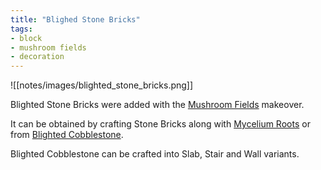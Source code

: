 ```yaml
---
title: "Blighed Stone Bricks"
tags:
- block
- mushroom fields
- decoration
---
```


![[notes/images/blighted_stone_bricks.png]]

Blighted Stone Bricks were added with the [Mushroom Fields](notes/makeover/mushroom_fields) makeover.

It can be obtained by crafting Stone Bricks along with [Mycelium Roots](notes/block/mycelium_roots) or from [Blighted Cobblestone](notes/block/blighted_cobblestone).

Blighted Cobblestone can be crafted into Slab, Stair and Wall variants.
